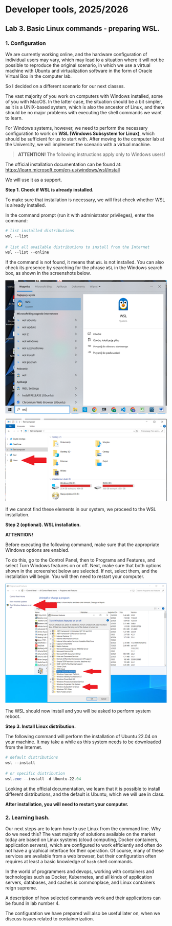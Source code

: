 # Developer tools, 2025/2026

## Lab 3. Basic Linux commands - preparing WSL.

### 1. Configuration

We are currently working online, and the hardware configuration of individual users may vary, which may lead to a situation where it will not be possible to reproduce the original scenario, in which we use a virtual machine with Ubuntu and virtualization software in the form of Oracle Virtual Box in the computer lab.

So I decided on a different scenario for our next classes.

The vast majority of you work on computers with Windows installed, some of you with MacOS. In the latter case, the situation should be a bit simpler, as it is a UNIX-based system, which is also the ancestor of Linux, and there should be no major problems with executing the shell commands we want to learn.

For Windows systems, however, we need to perform the necessary configuration to work on **WSL (Windows Subsystem for Linux)**, which should be sufficient for us to start with. After moving to the computer lab at the University, we will implement the scenario with a virtual machine.

> **ATTENTION!** The following instructions apply only to Windows users!

The official installation documentation can be found at: https://learn.microsoft.com/en-us/windows/wsl/install

We will use it as a support.

**Step 1. Check if WSL is already installed.**

To make sure that installation is necessary, we will first check whether WSL is already installed.

In the command prompt (run it with administrator privileges), enter the command:

```powershell
# list installed distributions
wsl --list

# list all available distributions to install from the Internet
wsl --list --online
```
If the command is not found, it means that `WSL` is not installed. You can also check its presence by searching for the phrase `WSL` in the Windows search box, as shown in the screenshots below.

![](finding_wsl_1.png)

![](finding_wsl_2.png)

If we cannot find these elements in our system, we proceed to the WSL installation.


**Step 2 (optional). WSL installation.**

**ATTENTION!**

Before executing the following command, make sure that the appropriate Windows options are enabled.

To do this, go to the Control Panel, then to Programs and Features, and select Turn Windows features on or off. Next, make sure that both options shown in the screenshot below are selected. If not, select them, and the installation will begin. You will then need to restart your computer.

![](wsl_windows_features.png)

The WSL should now install and you will be asked to perform system reboot.


**Step 3. Install Linux distribution.**

The following command will perform the installation of Ubuntu 22.04 on your machine. It may take a while as this system needs to be downloaded from the Internet.


```powershell
# default distributions
wsl --install

# or specific distribution
wsl.exe --install -d Ubuntu-22.04
```

Looking at the official documentation, we learn that it is possible to install different distributions, and the default is Ubuntu, which we will use in class.

**After installation, you will need to restart your computer.**

### 2. Learning bash.

Our next steps are to learn how to use Linux from the command line. Why do we need this? The vast majority of solutions available on the market today are based on Linux systems (cloud computing, Docker containers, application servers), which are configured to work efficiently and often do not have a graphical interface for their operation. Of course, many of these services are available from a web browser, but their configuration often requires at least a basic knowledge of `bash` shell commands.

In the world of programmers and devops, working with containers and technologies such as Docker, Kubernetes, and all kinds of application servers, databases, and caches is commonplace, and Linux containers reign supreme.

A description of how selected commands work and their applications can be found in lab number 4.

The configuration we have prepared will also be useful later on, when we discuss issues related to containerization.